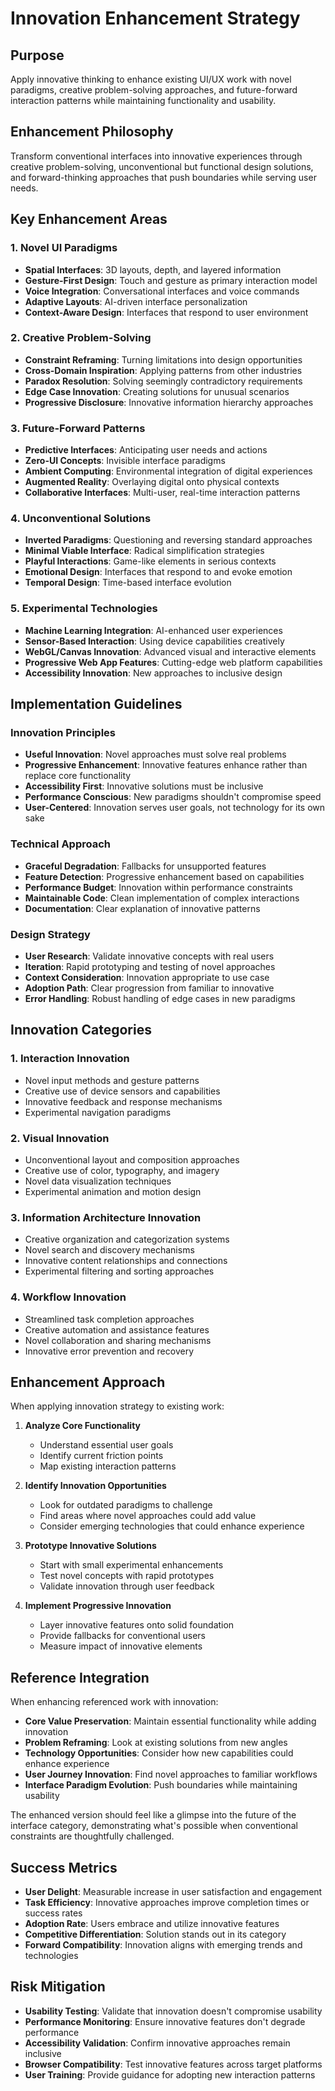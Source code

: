 # Innovation Enhancement Strategy

## Purpose

Apply innovative thinking to enhance existing UI/UX work with novel paradigms, creative problem-solving approaches, and future-forward interaction patterns while maintaining functionality and usability.

## Enhancement Philosophy

Transform conventional interfaces into innovative experiences through creative problem-solving, unconventional but functional design solutions, and forward-thinking approaches that push boundaries while serving user needs.

## Key Enhancement Areas

### 1. Novel UI Paradigms
- **Spatial Interfaces**: 3D layouts, depth, and layered information
- **Gesture-First Design**: Touch and gesture as primary interaction model
- **Voice Integration**: Conversational interfaces and voice commands
- **Adaptive Layouts**: AI-driven interface personalization
- **Context-Aware Design**: Interfaces that respond to user environment

### 2. Creative Problem-Solving
- **Constraint Reframing**: Turning limitations into design opportunities
- **Cross-Domain Inspiration**: Applying patterns from other industries
- **Paradox Resolution**: Solving seemingly contradictory requirements
- **Edge Case Innovation**: Creating solutions for unusual scenarios
- **Progressive Disclosure**: Innovative information hierarchy approaches

### 3. Future-Forward Patterns
- **Predictive Interfaces**: Anticipating user needs and actions
- **Zero-UI Concepts**: Invisible interface paradigms
- **Ambient Computing**: Environmental integration of digital experiences
- **Augmented Reality**: Overlaying digital onto physical contexts
- **Collaborative Interfaces**: Multi-user, real-time interaction patterns

### 4. Unconventional Solutions
- **Inverted Paradigms**: Questioning and reversing standard approaches
- **Minimal Viable Interface**: Radical simplification strategies
- **Playful Interactions**: Game-like elements in serious contexts
- **Emotional Design**: Interfaces that respond to and evoke emotion
- **Temporal Design**: Time-based interface evolution

### 5. Experimental Technologies
- **Machine Learning Integration**: AI-enhanced user experiences
- **Sensor-Based Interaction**: Using device capabilities creatively
- **WebGL/Canvas Innovation**: Advanced visual and interactive elements
- **Progressive Web App Features**: Cutting-edge web platform capabilities
- **Accessibility Innovation**: New approaches to inclusive design

## Implementation Guidelines

### Innovation Principles
- **Useful Innovation**: Novel approaches must solve real problems
- **Progressive Enhancement**: Innovative features enhance rather than replace core functionality
- **Accessibility First**: Innovative solutions must be inclusive
- **Performance Conscious**: New paradigms shouldn't compromise speed
- **User-Centered**: Innovation serves user goals, not technology for its own sake

### Technical Approach
- **Graceful Degradation**: Fallbacks for unsupported features
- **Feature Detection**: Progressive enhancement based on capabilities
- **Performance Budget**: Innovation within performance constraints
- **Maintainable Code**: Clean implementation of complex interactions
- **Documentation**: Clear explanation of innovative patterns

### Design Strategy
- **User Research**: Validate innovative concepts with real users
- **Iteration**: Rapid prototyping and testing of novel approaches
- **Context Consideration**: Innovation appropriate to use case
- **Adoption Path**: Clear progression from familiar to innovative
- **Error Handling**: Robust handling of edge cases in new paradigms

## Innovation Categories

### 1. Interaction Innovation
- Novel input methods and gesture patterns
- Creative use of device sensors and capabilities
- Innovative feedback and response mechanisms
- Experimental navigation paradigms

### 2. Visual Innovation
- Unconventional layout and composition approaches
- Creative use of color, typography, and imagery
- Novel data visualization techniques
- Experimental animation and motion design

### 3. Information Architecture Innovation
- Creative organization and categorization systems
- Novel search and discovery mechanisms
- Innovative content relationships and connections
- Experimental filtering and sorting approaches

### 4. Workflow Innovation
- Streamlined task completion approaches
- Creative automation and assistance features
- Novel collaboration and sharing mechanisms
- Innovative error prevention and recovery

## Enhancement Approach

When applying innovation strategy to existing work:

1. **Analyze Core Functionality**
   - Understand essential user goals
   - Identify current friction points
   - Map existing interaction patterns

2. **Identify Innovation Opportunities**
   - Look for outdated paradigms to challenge
   - Find areas where novel approaches could add value
   - Consider emerging technologies that could enhance experience

3. **Prototype Innovative Solutions**
   - Start with small experimental enhancements
   - Test novel concepts with rapid prototypes
   - Validate innovation through user feedback

4. **Implement Progressive Innovation**
   - Layer innovative features onto solid foundation
   - Provide fallbacks for conventional users
   - Measure impact of innovative elements

## Reference Integration

When enhancing referenced work with innovation:
- **Core Value Preservation**: Maintain essential functionality while adding innovation
- **Problem Reframing**: Look at existing solutions from new angles
- **Technology Opportunities**: Consider how new capabilities could enhance experience
- **User Journey Innovation**: Find novel approaches to familiar workflows
- **Interface Paradigm Evolution**: Push boundaries while maintaining usability

The enhanced version should feel like a glimpse into the future of the interface category, demonstrating what's possible when conventional constraints are thoughtfully challenged.

## Success Metrics

- **User Delight**: Measurable increase in user satisfaction and engagement
- **Task Efficiency**: Innovative approaches improve completion times or success rates
- **Adoption Rate**: Users embrace and utilize innovative features
- **Competitive Differentiation**: Solution stands out in its category
- **Forward Compatibility**: Innovation aligns with emerging trends and technologies

## Risk Mitigation

- **Usability Testing**: Validate that innovation doesn't compromise usability
- **Performance Monitoring**: Ensure innovative features don't degrade performance
- **Accessibility Validation**: Confirm innovative approaches remain inclusive
- **Browser Compatibility**: Test innovative features across target platforms
- **User Training**: Provide guidance for adopting new interaction patterns